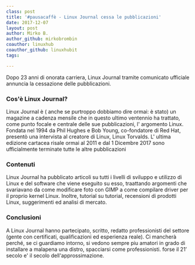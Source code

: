 ```yaml
---
class: post
title: '#pausacaffè - Linux Journal cessa le pubblicazioni'
date: 2017-12-07
layout: post
author: Mirko B.
author_github: mirkobrombin
coauthor: linuxhub
coauthor_github: linuxhubit
tags:

---
```

<p>Dopo 23 anni di onorata carriera, Linux Journal tramite comunicato ufficiale annuncia la cessazione delle pubblicazioni.</p><h3>Cos'è Linux Journal?</h3><p>Linux Journal è ( anche se purtroppo dobbiamo dire ormai: è stato) un magazine a cadenza mensile che in questo ultimo ventennio ha trattato, come punto focale e centrale delle sue pubblicazioni, l' argomento Linux.&nbsp; Fondata nel 1994 da Phil Hughes e Bob Young, co-fondatore di Red Hat, presentò una intervista al creatore di Linux, Linux Torvalds. L' ultima edizione cartacea risale ormai al 2011 e dal 1 Dicembre 2017 sono ufficialmente terminate tutte le altre pubblicazioni</p><h3>Contenuti</h3><p>Linux Journal ha pubblicato articoli su tutti i livelli di sviluppo e utilizzo di Linux e del software che viene eseguito su esso, traattando argomenti che svariavano da come modificare foto con GIMP a come compilare driver per il proprio kernel Linux. Inoltre, tutorial su tutorial, recensioni di prodotti Linux, suggerimenti ed analisi di mercato.</p><h3>Conclusioni</h3><p>A Linux Journal hanno partecipato, scritto, redatto professionisti del settore (gente con certificati, qualificazioni ed esperienza reale). Ci mancherà perché, se ci guardiamo intorno, si vedono sempre piu amatori in grado di installare a malapena una distro, spacciarsi come professionisti. forse il 21’ secolo e' il secolo dell'approssimazione.</p>